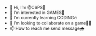 - 👋 Hi, I’m @C6PS🤤
- 👀 I’m interested in GAMES🍃
- 🌱 I’m currently learning CODING🔥
- 💞️ I’m looking to collaborate on a game🤜🤛
- 📫 How to reach me send message🌧️

<!---
C6PS/C6PS is a ✨ special ✨ repository because its `README.md` (this file) appears on your GitHub profile.
You can click the Preview link to take a look at your changes.
NOTHING
